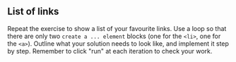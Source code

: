 ## List of links


Repeat the exercise to show a list of your favourite links.
Use a loop so that there are only two `create a ... element` blocks (one for the `<li>`, one for the `<a>`).
Outline what your solution needs to look like, and implement it step by step.
Remember to click "run" at each iteration to check your work.